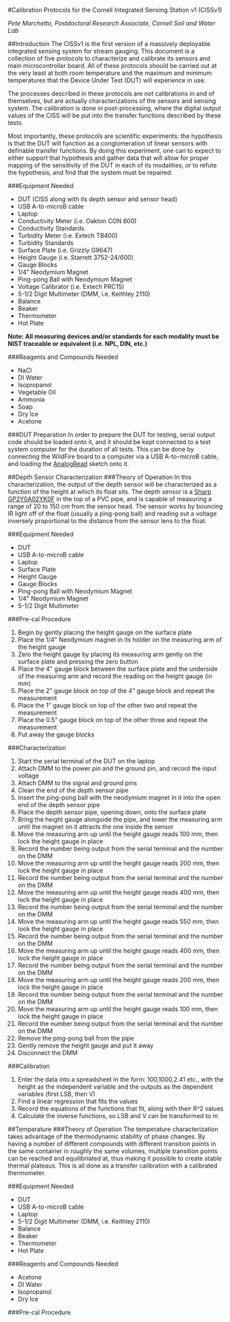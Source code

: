 #Calibration Protocols for the Cornell Integrated Sensing Station v1 (CISSv1)

*Pete Marchetto, Postdoctoral Research Associate, Cornell Soil and Water Lab*

##Introduction
The CISSv1 is the first version of a massively deployable integrated sensing system for stream gauging. This document is a collection of five protocols to characterize and calibrate its sensors and main microcontroller board. All of these protocols should be carried out at the very least at both room temperature and the maximum and minimum temperatures that the Device Under Test (DUT) will experience in use.

The processes described in these protocols are not calibrations in and of themselves, but are actually characterizations of the sensors and sensing system. The calibration is done in post-processing, where the digital output values of the CISS will be put into the transfer functions described by these tests.

Most importantly, these protocols are scientific experiments: the hypothesis is that the DUT will function as a conglomeration of linear sensors with definable transfer functions. By doing this experiment, one can to expect to either support that hypothesis and gather data that will allow for proper mapping of the sensitivity of the DUT in each of its modalities, or to refute the hypothesis, and find that the system must be repaired.

###Equipment Needed
- DUT (CISS along with its depth sensor and sensor head)
- USB A-to-microB cable
- Laptop
- Conductivity Meter (i.e. Oakton CON 600)
- Conductivity Standards
- Turbidity Meter (i.e. Extech TB400)
- Turbidity Standards
- Surface Plate (i.e. Grizzly G9647)
- Height Gauge (i.e. Starrett 3752-24/600)
- Gauge Blocks
- 1/4" Neodymium Magnet
- Ping-pong Ball with Neodymium Magnet
- Voltage Calibrator (i.e. Extech PRC15)
- 5-1/2 Digit Multimeter (DMM, i.e. Keithley 2110)
- Balance
- Beaker
- Thermometer
- Hot Plate

**Note: All measuring devices and/or standards for each modality must be NIST traceable or equivalent (i.e. NPL, DIN, etc.)**

###Reagents and Compounds Needed
- NaCl
- DI Water
- Isopropanol
- Vegetable Oil
- Ammonia
- Soap
- Dry Ice
- Acetone

###DUT Preparation
In order to prepare the DUT for testing, serial output code should be loaded onto it, and it should be kept connected to a test system computer for the duration of all tests. This can be done by connecting the WildFire board to a computer via a USB A-to-microB cable, and loading the [AnalogRead](https://codebender.cc/sketch:143324) sketch onto it.

##Depth Sensor Characterization
###Theory of Operation
In this characterization, the output of the depth sensor will be characterized as a function of the height at which its float sits. The depth sensor is a [Sharp GP2Y0A02YK0F](https://www.sparkfun.com/datasheets/Sensors/Infrared/gp2y0a02yk_e.pdf) in the top of a PVC pipe, and is capable of measuring a range of 20 to 150 cm from the sensor head. The sensor works by bouncing IR light off of the float (usually a ping-pong ball) and reading out a voltage inversely proportional to the distance from the sensor lens to the float.

###Equipment Needed
- DUT
- USB A-to-microB cable
- Laptop
- Surface Plate
- Height Gauge
- Gauge Blocks
- Ping-pong Ball with Neodymium Magnet
- 1/4" Neodymium Magnet
- 5-1/2 Digit Multimeter

###Pre-cal Procedure
1. Begin by gently placing the height gauge on the surface plate
2. Place the 1/4" Neodymium magnet in its holder on the measuring arm of the height gauge
3. Zero the height gauge by placing its measuring arm gently on the surface plate and pressing the zero button
4. Place the 4" gauge block between the surface plate and the underside of the measuring arm and record the reading on the height gauge (in mm)
5. Place the 2" gauge block on top of the 4" gauge block and repeat the measurement
6. Place the 1" gauge block on top of the other two and repeat the measurement
7. Place the 0.5" gauge block on top of the other three and repeat the measurement
8. Put away the gauge blocks

###Characterization
1. Start the serial terminal of the DUT on the laptop
2. Attach DMM to the power pin and the ground pin, and record the input voltage
3. Attach DMM to the signal and ground pins
2. Clean the end of the depth sensor pipe
3. Insert the ping-pong ball with the neodymium magnet in it into the open end of the depth sensor pipe
4. Place the depth sensor pipe, opening down, onto the surface plate
5. Bring the height gauge alongside the pipe, and lower the measuring arm until the magnet on it attracts the one inside the sensor
6. Move the measuring arm up until the height gauge reads 100 mm, then lock the height gauge in place
7. Record the number being output from the serial terminal and the number on the DMM
8. Move the measuring arm up until the height gauge reads 200 mm, then lock the height gauge in place
9. Record the number being output from the serial terminal and the number on the DMM
10. Move the measuring arm up until the height gauge reads 400 mm, then lock the height gauge in place
11. Record the number being output from the serial terminal and the number on the DMM
12. Move the measuring arm up until the height gauge reads 550 mm, then lock the height gauge in place
13. Record the number being output from the serial terminal and the number on the DMM
15. Move the measuring arm up until the height gauge reads 400 mm, then lock the height gauge in place
16. Record the number being output from the serial terminal and the number on the DMM
17. Move the measuring arm up until the height gauge reads 200 mm, then lock the height gauge in place
18. Record the number being output from the serial terminal and the number on the DMM
19. Move the measuring arm up until the height gauge reads 100 mm, then lock the height gauge in place
20. Record the number being output from the serial terminal and the number on the DMM
21. Remove the ping-pong ball from the pipe
21. Gently remove the height gauge and put it away
22. Disconnect the DMM

###Calibration
1. Enter the data into a spreadsheet in the form: 100,1000,2.41 etc., with the height as the independent variable and the outputs as the dependent variables (first LSB, then V)
2. Find a linear regression that fits the values
3. Record the equations of the functions that fit, along with their R^2 values
4. Calculate the inverse functions, so LSB and V can be transformed to m

##Temperature
###Theory of Operation
The temperature characterization takes advantage of the thermodynamic stability of phase changes. By having a number of different compounds with different transition points in the same container in roughly the same volumes, multiple transition points can be reached and equilibriated at, thus making it possible to create stable thermal plateaus. This is all done as a transfer calibration with a calibrated thermometer.

###Equipment Needed
- DUT
- USB A-to-microB cable
- Laptop
- 5-1/2 Digit Multimeter (DMM, i.e. Keithley 2110)
- Balance
- Beaker
- Thermometer
- Hot Plate

###Reagents and Compounds Needed
- Acetone
- DI Water
- Isopropanol
- Dry Ice

###Pre-cal Procedure
